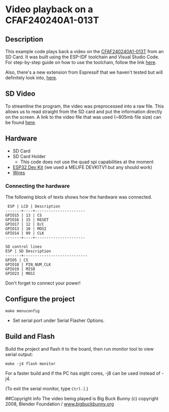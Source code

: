 # Video playback on a CFAF240240A1-013T

## Description 
This example code plays back a video on the [CFAF240240A1-013T](https://www.crystalfontz.com/product/cfaf240240a1013t) from an SD Card. It was built using the ESP-IDF toolchain and Visual Studio Code. For step-by-step guide on how to use the toolchain, follow the link [here](https://docs.espressif.com/projects/esp-idf/en/latest/get-started/). 

Also, there's a new extension from Espressif that we haven't tested but will definitely look into, [here](https://marketplace.visualstudio.com/items?itemName=espressif.esp-idf-extension).

## SD Video
To streamline the program, the video was preprocessed into a raw file. This allows us to read straight from the SD card and put the information directly on the screen. A link to the video file that was used (~805mb file size) can be found [here](https://baxsie.com/images/CFA/Github/BBB_565.raw).

## Hardware
* SD Card
* SD Card Holder
  * This code does not use the quad spi capabilities at the moment
* [ESP32 Dev Kit](https://www.amazon.com/MELIFE-Development-Dual-Mode-Microcontroller-Integrated/dp/B07Q576VWZ/ref=asc_df_B07Q576VWZ) (we used a MELIFE DEVKITV1 but any should work)
* [Wires](https://www.crystalfontz.com/product/wrjmpy40)

### Connecting the hardware

The following block of texts shows how the hardware was connected.

``  ESP | LCD | Description        ``  
``-------+----+----------------------``  
``GPIO15 | 13 | CS                    ``  
``GPIO16 | 15 | RESET                 ``  
``GPIO17 | 12 | D/C                   ``  
``GPIO13 | 10 | MOSI                  ``  
``GPIO14 | 09 | CLK                  ``  
``-------+----+----------------------``  


``SD control lines                      ``  
`` ESP | SD Description              ``  
``-------+---------------------------- ``  
`` GPIO5 | CS                          ``  
`` GPIO18 | PIN_NUM_CLK                 ``  
`` GPIO19 | MISO                        ``  
`` GPIO23 | MOSI                        ``  

Don't forget to connect your power!


## Configure the project

```
make menuconfig
```

* Set serial port under Serial Flasher Options.

## Build and Flash

Build the project and flash it to the board, then run monitor tool to view serial output:

```
make -j4 flash monitor
```

For a faster build and if the PC has eight cores, -j8 can be used instead of -j4.

(To exit the serial monitor, type ``Ctrl-]``.)

##Copyright info
The video being played is Big Buck Bunny (c) copyright 2008, Blender Foundation / www.bigbuckbunny.org
